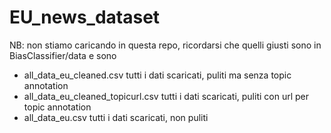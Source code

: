 # EU_news_dataset

NB:
non stiamo caricando in questa repo, ricordarsi che quelli giusti sono in BiasClassifier/data e sono
- all_data_eu_cleaned.csv tutti i dati scaricati, puliti ma senza topic annotation
- all_data_eu_cleaned_topicurl.csv tutti i dati scaricati, puliti con url per topic annotation
- all_data_eu.csv tutti i dati scaricati, non puliti